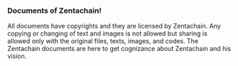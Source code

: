 ### Documents of Zentachain!

All documents have copyrights and they are licensed by Zentachain. Any copying or changing of text and images is not allowed but sharing is allowed only with the original files, texts, images, and codes. The Zentachain documents are here to get cognizance about Zentachain and his vision.
